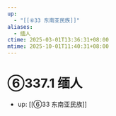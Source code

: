 ```yaml
---
up:
  - "[[⑥33 东南亚民族]]"
aliases:
  - 缅人
ctime: 2025-03-01T13:36:31+08:00
mtime: 2025-10-01T11:40:31+08:00
---
```


# ⑥337.1 缅人

- up: [[⑥33 东南亚民族]]
